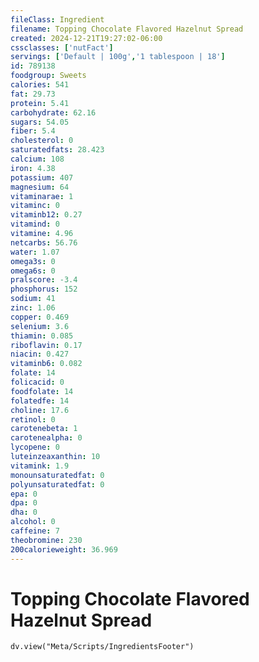 ```yaml
---
fileClass: Ingredient
filename: Topping Chocolate Flavored Hazelnut Spread
created: 2024-12-21T19:27:02-06:00
cssclasses: ['nutFact']
servings: ['Default | 100g','1 tablespoon | 18']
id: 789138
foodgroup: Sweets
calories: 541
fat: 29.73
protein: 5.41
carbohydrate: 62.16
sugars: 54.05
fiber: 5.4
cholesterol: 0
saturatedfats: 28.423
calcium: 108
iron: 4.38
potassium: 407
magnesium: 64
vitaminarae: 1
vitaminc: 0
vitaminb12: 0.27
vitamind: 0
vitamine: 4.96
netcarbs: 56.76
water: 1.07
omega3s: 0
omega6s: 0
pralscore: -3.4
phosphorus: 152
sodium: 41
zinc: 1.06
copper: 0.469
selenium: 3.6
thiamin: 0.085
riboflavin: 0.17
niacin: 0.427
vitaminb6: 0.082
folate: 14
folicacid: 0
foodfolate: 14
folatedfe: 14
choline: 17.6
retinol: 0
carotenebeta: 1
carotenealpha: 0
lycopene: 0
luteinzeaxanthin: 10
vitamink: 1.9
monounsaturatedfat: 0
polyunsaturatedfat: 0
epa: 0
dpa: 0
dha: 0
alcohol: 0
caffeine: 7
theobromine: 230
200calorieweight: 36.969
---
```


# Topping Chocolate Flavored Hazelnut Spread

```dataviewjs
dv.view("Meta/Scripts/IngredientsFooter")
```